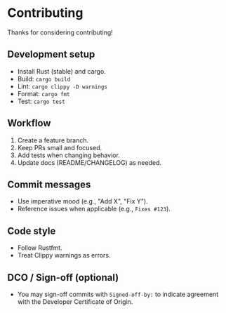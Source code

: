# Contributing

Thanks for considering contributing!

## Development setup

- Install Rust (stable) and cargo.
- Build: `cargo build`
- Lint: `cargo clippy -D warnings`
- Format: `cargo fmt`
- Test: `cargo test`

## Workflow

1. Create a feature branch.
2. Keep PRs small and focused.
3. Add tests when changing behavior.
4. Update docs (README/CHANGELOG) as needed.

## Commit messages

- Use imperative mood (e.g., "Add X", "Fix Y").
- Reference issues when applicable (e.g., `Fixes #123`).

## Code style

- Follow Rustfmt.
- Treat Clippy warnings as errors.

## DCO / Sign-off (optional)

- You may sign-off commits with `Signed-off-by:` to indicate agreement with the Developer Certificate of Origin.
